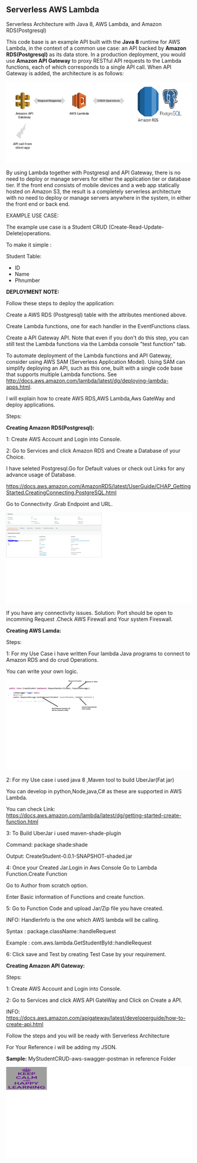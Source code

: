 ## Serverless AWS Lambda

Serverless Architecture with Java 8, AWS Lambda, and Amazon RDS(Postgresql)

This code base is an example API built with the **Java 8** runtime for AWS Lambda, in the context of a common use case: an API backed by **Amazon RDS(Postgresql)** as its data store. In a production deployment, you would use **Amazon API Gateway** to proxy RESTful API requests to the Lambda functions, each of which corresponds to a single API call. When API Gateway is added, the architecture is as follows:

 ![alt text](https://github.com/vikram-donekal/serverless_AWS_lambda/blob/master/references/ServerLess_architecture.png)

By using Lambda together with Postgresql and API Gateway, there is no need to deploy or manage servers for either the application tier or database tier. If the front end consists of mobile devices and a web app statically hosted on Amazon S3, the result is a completely serverless architecture with no need to deploy or manage servers anywhere in the system, in either the front end or back end. 


EXAMPLE USE CASE:

The example use case is a Student CRUD (Create-Read-Update-Delete)operations.

To make it simple :

Student Table:

-  ID
-  Name
-  Phnumber


**DEPLOYMENT NOTE:**

Follow these steps to deploy the application:

Create a AWS RDS (Postgresql) table with the attributes mentioned above.

Create Lambda functions, one for each handler in the EventFunctions class.

Create a API Gateway API. Note that even if you don't do this step, you can still test the Lambda functions via the Lambda console "test function" tab.

To automate deployment of the Lambda functions and API Gateway, consider using AWS SAM (Serverless Application Model). Using SAM can simplify deploying an API, such as this one, built with a single code base that supports multiple Lambda functions. See http://docs.aws.amazon.com/lambda/latest/dg/deploying-lambda-apps.html.

I will explain how to create AWS RDS,AWS Lambda,Aws GateWay and deploy applications.

Steps:

**Creating Amazon RDS(Postgresql):**

1: Create AWS Account and Login into Console.

2: Go to Services and click Amazon RDS and Create a Database of your Choice.

I have seleted Postgresql.Go for Default values or check out Links for any advance usage of Database.

https://docs.aws.amazon.com/AmazonRDS/latest/UserGuide/CHAP_GettingStarted.CreatingConnecting.PostgreSQL.html

Go to Connectivity .Grab Endpoint and URL.

![alt text](https://github.com/vikram-donekal/serverless_AWS_lambda/blob/master/references/RDS.png)

 

If you have any connectivity issues.
Solution: Port should be open to incomming Request .Check AWS Firewall and Your system Fireswall.

**Creating AWS Lamda:**

Steps:

1: For my Use Case i have written Four lambda Java programs to connect to Amazon RDS and do crud Operations.

You can write your own logic.

![alt text](https://github.com/vikram-donekal/serverless_AWS_lambda/blob/master/references/handler.png)

 
2: For my Use case i used java 8 ,Maven tool to build UberJar(Fat jar)

You can develop in python,Node,java,C# as these are supported in AWS Lambda.

You can check Link: https://docs.aws.amazon.com/lambda/latest/dg/getting-started-create-function.html

3: To Build UberJar i used maven-shade-plugin

   Command: package shade:shade

   Output: CreateStudent-0.0.1-SNAPSHOT-shaded.jar

4: Once your Created Jar.Login in Aws Console Go to Lambda Function.Create Function 

Go to Author from scratch option.

Enter Basic information of Functions and create function.

5: Go to Function Code and upload Jar/Zip file you have created.

INFO: HandlerInfo is the one which AWS lambda will be calling.

Syntax : package.className::handleRequest

Example : com.aws.lambda.GetStudentById::handleRequest

6: Click save and Test by creating Test Case by your requirement.


**Creating Amazon API Gateway:**

Steps:

1: Create AWS Account and Login into Console.

2: Go to Services and click AWS API GateWay and Click on Create a API.

INFO: https://docs.aws.amazon.com/apigateway/latest/developerguide/how-to-create-api.html

Follow the steps and you will be ready with Serverless Architecture

For Your Reference i will be adding my JSON.

**Sample:** MyStudentCRUD-aws-swagger-postman in reference Folder


![alt text](https://github.com/vikram-donekal/serverless_AWS_lambda/blob/master/references/logo.png)
